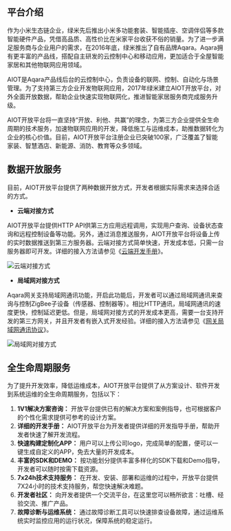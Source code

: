 ## 平台介绍

作为小米生态链企业，绿米先后推出小米多功能套装、智能插座、空调伴侣等多款智能硬件产品，凭借高品质、高性价比在米家平台收获不俗的销量。为了进一步满足服务商与企业用户的需求，在2016年底，绿米推出了自有品牌Aqara。Aqara拥有更丰富的产品线，搭配自主研发的云控制中心和移动应用，更加适合于全屋智能家居和其他物联网应用领域。

AIOT是Aqara产品线后台的云控制中心，负责设备的联网、控制、自动化与场景管理。为了支持第三方企业开发物联网应用，2017年绿米建立AIOT开放平台，对外全面开放数据，帮助企业快速实现物联网化，推进智能家居服务商完成服务升级。

AIOT开放平台将一直坚持“开放、利他、共赢”的理念，为第三方企业提供全生命周期的技术服务，加速物联网应用的开发，降低施工与运维成本，助推数据转化为企业的核心价值。目前，AIOT开放平台注册企业已突破100家，广泛覆盖了智能家装、智慧酒店、新能源、消防、教育等众多领域。


## 数据开放服务

目前，AIOT开放平台提供了两种数据开放方式，开发者根据实际需求来选择合适的方式。

- **云端对接方式**

AIOT开放平台提供HTTP API供第三方应用远程调用，实现用户查询、设备状态查询和远程控制设备等功能。另外，通过消息推送服务，AIOT开放平台将设备上传的实时数据推送到第三方服务器。云端对接方式简单快速，开发成本低，只需一台服务器即可开发。详细的接入方法请参见《[云端开发手册](http://docs.opencloud.aqara.cn/development/cloud-development/)》。

![云端对接方式](http://cdn.cnbj2.fds.api.mi-img.com/cdn/aiot/doc-images/zh/doc-index/cloud-access.png)

- **局域网对接方式**

Aqara网关支持局域网通讯功能，开启此功能后，开发者可以通过局域网通讯来查询与控制ZigBee子设备（传感器、控制器等）。相比HTTP通讯，局域网通讯的速度更快，控制延迟更低。但是，局域网对接方式的开发成本更高，需要一台支持开发的第三方网关，并且开发者有嵌入式开发经验。详细的接入方法请参见《[网关局域网通讯协议](http://docs.opencloud.aqara.cn/blank/)》。

![局域网对接方式](http://cdn.cnbj2.fds.api.mi-img.com/cdn/aiot/doc-images/zh/doc-index/local-network-access.png)

## 全生命周期服务

为了提升开发效率，降低运维成本，AIOT开放平台提供了从方案设计、软件开发到系统运维的全生命周期服务，包括以下：

1. **1V1解决方案咨询：** 开放平台提供已有的解决方案和案例指导，也可根据客户的个性化需求提供可参考的设计方案。
2. **详细的开发手册：** AIOT开放平台为开发者提供详细的开发指导手册，帮助开发者快速了解开发流程。
3. **快速构建定制化APP：** 用户可以上传公司logo，完成简单的配置，便可以一键生成自定义的APP，免去大量的开发成本。
4. **丰富的SDK和DEMO：** 按功能划分提供丰富多样化的SDK下载和Demo指导，开发者可以随时按需下载资源。
5. **7x24h技术支持服务：** 在开发、安装、部署和运维的过程中，开放平台提供7X24小时的技术支持服务，帮您快速解决难题。
6. **开发者社区：** 向开发者提供一个交流平台，在这里您可以畅所欲言：吐槽、经验交流、推广产品。
7. **故障诊断与运维系统：** 通过故障诊断工具可以快速排查设备故障，通过运维系统实时监控应用的运行状况，保障系统的稳定运行。
